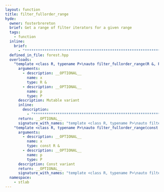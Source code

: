```yaml
---
layout: function
title: filter_fullorder_range
hyde:
  owner: fosterbrereton
  brief: Get a range of filter iterators for a given range
  tags:
    - function
  inline:
    brief:
      - "***********************************************************************************************"
  defined_in_file: forest.hpp
  overloads:
    "template <class R, typename P>\nauto filter_fullorder_range(R &, P)":
      arguments:
        - description: __OPTIONAL__
          name: x
          type: R &
        - description: __OPTIONAL__
          name: p
          type: P
      description: Mutable variant
      inline:
        description:
          - "***********************************************************************************************"
      return: __OPTIONAL__
      signature_with_names: "template <class R, typename P>\nauto filter_fullorder_range(R & x, P p)"
    "template <class R, typename P>\nauto filter_fullorder_range(const R &, P)":
      arguments:
        - description: __OPTIONAL__
          name: x
          type: const R &
        - description: __OPTIONAL__
          name: p
          type: P
      description: Const variant
      return: __OPTIONAL__
      signature_with_names: "template <class R, typename P>\nauto filter_fullorder_range(const R & x, P p)"
  namespace:
    - stlab
---
```

